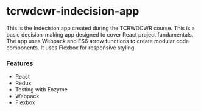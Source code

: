 # tcrwdcwr-indecision-app #

This is the Indecision app created during the TCRWDCWR course. This is a basic decision-making app designed to cover React project fundamentals. The app uses Webpack and ES6 arrow functions to create modular code components. It uses Flexbox for responsive styling.

### Features ###

* React
* Redux
* Testing with Enzyme
* Webpack
* Flexbox